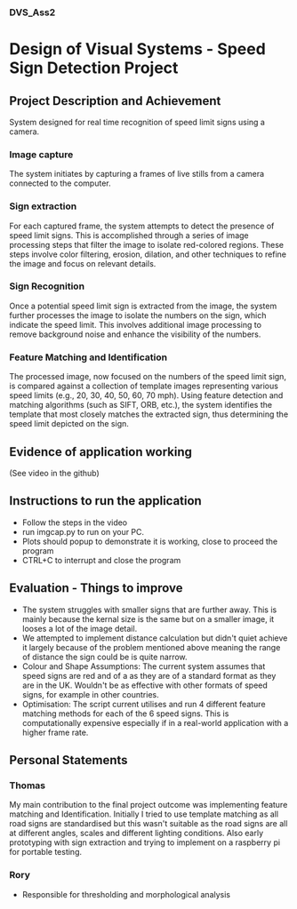 ### DVS_Ass2
# Design of Visual Systems - Speed Sign Detection Project


## Project Description and Achievement
System designed for real time recognition of speed limit signs using a camera. 

### Image capture
The system initiates by capturing a frames of live stills from a camera connected to the computer.

### Sign extraction
For each captured frame, the system attempts to detect the presence of speed limit signs. This is accomplished through a series of image processing steps that filter the image to isolate red-colored regions. These steps involve color filtering, erosion, dilation, and other techniques to refine the image and focus on relevant details.

### Sign Recognition
Once a potential speed limit sign is extracted from the image, the system further processes the image to isolate the numbers on the sign, which indicate the speed limit. This involves additional image processing to remove background noise and enhance the visibility of the numbers.

### Feature Matching and Identification
The processed image, now focused on the numbers of the speed limit sign, is compared against a collection of template images representing various speed limits (e.g., 20, 30, 40, 50, 60, 70 mph). Using feature detection and matching algorithms (such as SIFT, ORB, etc.), the system identifies the template that most closely matches the extracted sign, thus determining the speed limit depicted on the sign.

## Evidence of application working
(See video in the github)

## Instructions to run the application
- Follow the steps in the video
- run imgcap.py to run on your PC.
- Plots should popup to demonstrate it is working, close to proceed the program
- CTRL+C to interrupt and close the program

## Evaluation - Things to improve
- The system struggles with smaller signs that are further away. This is mainly because the kernal size is the same but on a smaller image, it looses a lot of the image detail. 
- We attempted to implement distance calculation but didn't quiet achieve it largely because of the problem mentioned above meaning the range of distance the sign could be is quite narrow.
- Colour and Shape Assumptions: The current system assumes that speed signs are red and of a as they are of a standard format as they are in the UK. Wouldn't be as effective with other formats of speed signs, for example in other countries.
- Optimisation: The script current utilises and run 4 different feature matching methods for each of the 6 speed signs. This is computationally expensive especially if in a real-world application with a higher frame rate. 

## Personal Statements
### Thomas
My main contribution to the final project outcome was implementing feature matching and Identification. Initially I tried to use template matching as all road signs are standardised but this wasn't suitable as the road signs are all at different angles, scales and different lighting conditions.
Also early prototyping with sign extraction and trying to implement on a raspberry pi for portable testing. 

### Rory
- Responsible for thresholding and morphological analysis

